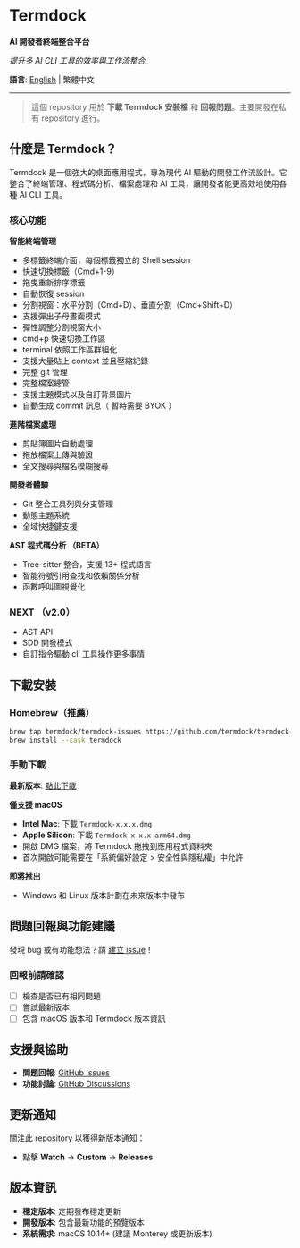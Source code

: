 # Termdock

**AI 開發者終端整合平台**

*提升多 AI CLI 工具的效率與工作流整合*

**語言**: [English](README.md) | 繁體中文

---

> 這個 repository 用於 **下載 Termdock 安裝檔** 和 **回報問題**。主要開發在私有 repository 進行。

## 什麼是 Termdock？

Termdock 是一個強大的桌面應用程式，專為現代 AI 驅動的開發工作流設計。它整合了終端管理、程式碼分析、檔案處理和 AI 工具，讓開發者能更高效地使用各種 AI CLI 工具。

### 核心功能



**智能終端管理**
- 多標籤終端介面，每個標籤獨立的 Shell session
- 快速切換標籤（Cmd+1-9）
- 拖曳重新排序標籤
- 自動恢復 session
- 分割視窗：水平分割（Cmd+D）、垂直分割（Cmd+Shift+D）
- 支援彈出子母畫面模式
- 彈性調整分割視窗大小
- cmd+p 快速切換工作區
- terminal 依照工作區群組化
- 支援大量貼上 context 並且壓縮紀錄
- 完整 git 管理
- 完整檔案總管
- 支援主題模式以及自訂背景圖片
- 自動生成 commit 訊息（ 暫時需要 BYOK ）

**進階檔案處理**
- 剪貼簿圖片自動處理
- 拖放檔案上傳與驗證
- 全文搜尋與檔名模糊搜尋

**開發者體驗**
- Git 整合工具列與分支管理
- 動態主題系統
- 全域快捷鍵支援

**AST 程式碼分析 （BETA）**
- Tree-sitter 整合，支援 13+ 程式語言
- 智能符號引用查找和依賴關係分析
- 函數呼叫圖視覺化

### NEXT （v2.0）
- AST API
- SDD 開發模式
- 自訂指令驅動 cli 工具操作更多事情


## 下載安裝

### Homebrew（推薦）
```bash
brew tap termdock/termdock-issues https://github.com/termdock/termdock-issues
brew install --cask termdock
```

### 手動下載
**最新版本**: [點此下載](https://github.com/termdock/Termdock-issues/releases/latest)

**僅支援 macOS**
- **Intel Mac**: 下載 `Termdock-x.x.x.dmg`
- **Apple Silicon**: 下載 `Termdock-x.x.x-arm64.dmg`
- 開啟 DMG 檔案，將 Termdock 拖拽到應用程式資料夾
- 首次開啟可能需要在「系統偏好設定 > 安全性與隱私權」中允許

**即將推出**
- Windows 和 Linux 版本計劃在未來版本中發布

## 問題回報與功能建議

發現 bug 或有功能想法？請 [建立 issue](https://github.com/termdock/termdock-issues/issues)！

### 回報前請確認
- [ ] 檢查是否已有相同問題
- [ ] 嘗試最新版本
- [ ] 包含 macOS 版本和 Termdock 版本資訊

## 支援與協助

- **問題回報**: [GitHub Issues](https://github.com/termdock/Termdock-issues/issues)
- **功能討論**: [GitHub Discussions](https://github.com/termdock/Termdock-issues/discussions)

## 更新通知

關注此 repository 以獲得新版本通知：
- 點擊 **Watch** → **Custom** → **Releases**

## 版本資訊

- **穩定版本**: 定期發布穩定更新
- **開發版本**: 包含最新功能的預覽版本
- **系統需求**: macOS 10.14+ (建議 Monterey 或更新版本)

